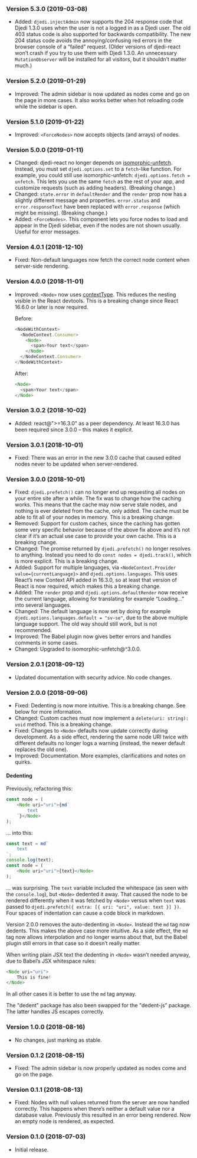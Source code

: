 ### Version 5.3.0 (2019-03-08)

- Added: `djedi.injectAdmin` now supports the 204 response code that Djedi 1.3.0
  uses when the user is not a logged in as a Djedi user. The old 403 status code
  is also supported for backwards compatibility. The new 204 status code avoids
  the annoying/confusing red errors in the browser console of a “failed”
  request. (Older versions of djedi-react won’t crash if you try to use them
  with Djedi 1.3.0. An unnecessary `MutationObserver` will be installed for all
  visitors, but it shouldn’t matter much.)

### Version 5.2.0 (2019-01-29)

- Improved: The admin sidebar is now updated as nodes come and go on the page in
  more cases. It also works better when hot reloading code while the sidebar is
  open.

### Version 5.1.0 (2019-01-22)

- Improved: `<ForceNodes>` now accepts objects (and arrays) of nodes.

### Version 5.0.0 (2019-01-11)

- Changed: djedi-react no longer depends on
  [isomorphic-unfetch](https://github.com/developit/unfetch/tree/master/packages/isomorphic-unfetch).
  Instead, you must set `djedi.options.set` to a `fetch`-like function. For
  example, you could still use isomorphic-unfetch:
  `djedi.options.fetch = unfetch`. This lets you use the same `fetch` as the
  rest of your app, and customize requests (such as adding headers). (Breaking
  change.)
- Changed: `state.error` in `defaultRender` and the `render` prop now has a
  slightly different message and properties. `error.status` and
  `error.responseText` have been replaced with `error.response` (which might be
  missing). (Breaking change.)
- Added: `<ForceNodes>`. This component lets you force nodes to load and appear
  in the Djedi sidebar, even if the nodes are not shown usually. Useful for
  error messages.

### Version 4.0.1 (2018-12-10)

- Fixed: Non-default languages now fetch the correct node content when
  server-side rendering.

### Version 4.0.0 (2018-11-01)

- Improved: `<Node>` now uses
  [contextType](https://reactjs.org/docs/context.html#classcontexttype). This
  reduces the nesting visible in the React devtools. This is a breaking change
  since React 16.6.0 or later is now required.

  Before:

  ```js
  <NodeWithContext>
    <NodeContext.Consumer>
      <Node>
        <span>Your text</span>
      </Node>
    </NodeContext.Consumer>
  </NodeWithContext>
  ```

  After:

  ```js
  <Node>
    <span>Your text</span>
  </Node>
  ```

### Version 3.0.2 (2018-10-02)

- Added: react@">=16.3.0" as a peer dependency. At least 16.3.0 has been
  required since 3.0.0 – this makes it explicit.

### Version 3.0.1 (2018-10-01)

- Fixed: There was an error in the new 3.0.0 cache that caused edited nodes
  never to be updated when server-rendered.

### Version 3.0.0 (2018-10-01)

- Fixed: `djedi.prefetch()` can no longer end up requesting all nodes on your
  entire site after a while. The fix was to change how the caching works. This
  means that the cache may now serve stale nodes, and nothing is ever deleted
  from the cache, only added. The cache must be able to fit all of your nodes in
  memory. This is a breaking change.
- Removed: Support for custom caches, since the caching has gotten some very
  specific behavior because of the above fix above and it’s not clear if it’s an
  actual use case to provide your own cache. This is a breaking change.
- Changed: The promise returned by `djedi.prefetch()` no longer resolves to
  anything. Instead you need to do `const nodes = djedi.track()`, which is more
  explicit. This is a breaking change.
- Added: Support for multiple languages, via
  `<NodeContext.Provider value={currentLanguage}>` and
  `djedi.options.languages`. This uses React’s new Context API added in 16.3.0,
  so at least that version of React is now required, which makes this a breaking
  change.
- Added: The `render` prop and `djedi.options.defaultRender` now receive the
  current language, allowing for translating for example “Loading…” into several
  languages.
- Changed: The default language is now set by doing for example
  `djedi.options.languages.default = "sv-se"`, due to the above multiple
  language support. The old way should still work, but is not recommended.
- Improved: The Babel plugin now gives better errors and handles comments in
  some cases.
- Changed: Upgraded to isomorphic-unfetch@^3.0.0.

### Version 2.0.1 (2018-09-12)

- Updated documentation with security advice. No code changes.

### Version 2.0.0 (2018-09-06)

- Fixed: Dedenting is now more intuitive. This is a breaking change. See below
  for more information.
- Changed: Custom caches must now implement a `delete(uri: string): void`
  method. This is a breaking change.
- Fixed: Changes to `<Node>` defaults now update correctly during development.
  As a side effect, rendering the same node URI twice with different defaults no
  longer logs a warning (instead, the newer default replaces the old one).
- Improved: Documentation. More examples, clarifications and notes on quirks.

#### Dedenting

Previously, refactoring this:

<!-- prettier-ignore -->
```js
const node = (
    <Node uri="uri">{md`
        text
    `}</Node>
);
```

… into this:

<!-- prettier-ignore -->
```js
const text = md`
    text
`;
console.log(text);
const node = (
    <Node uri="uri">{text}</Node>
);
```

… was surprising. The `text` variable included the whitespace (as seen with the
`console.log`), but `<Node>` dedented it away. That caused the node to be
rendered differently when it was fetched by `<Node>` versus when `text` was
passed to `djedi.prefetch({ extra: [{ uri: "uri", value: text }] })`. Four
spaces of indentation can cause a code block in markdown.

Version 2.0.0 removes the auto-dedenting in `<Node>`. Instead the `md` tag now
dedents. This makes the above case more intuitive. As a side effect, the `md`
tag now allows interpolation and no longer warns about that, but the Babel
plugin still errors in that case so it doesn’t really matter.

When writing plain JSX text the dedenting in `<Node>` wasn’t needed anyway, due
to Babel’s JSX whitespace rules:

<!-- prettier-ignore -->
```js
<Node uri="uri">
    This is fine!
</Node>
```

In all other cases it is better to use the `md` tag anyway.

The "dedent" package has also been swapped for the "dedent-js" package. The
latter handles JS escapes correctly.

### Version 1.0.0 (2018-08-16)

- No changes, just marking as stable.

### Version 0.1.2 (2018-08-15)

- Fixed: The admin sidebar is now properly updated as nodes come and go on the
  page.

### Version 0.1.1 (2018-08-13)

- Fixed: Nodes with null values returned from the server are now handled
  correctly. This happens when there’s neither a default value nor a database
  value. Previously this resulted in an error being rendered. Now an empty node
  is rendered, as expected.

### Version 0.1.0 (2018-07-03)

- Initial release.
